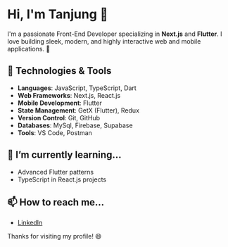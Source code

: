 # Hi, I'm Tanjung 👋

I'm a passionate Front-End Developer specializing in **Next.js** and **Flutter**. I love building sleek, modern, and highly interactive web and mobile applications. 🚀

## 🔧 Technologies & Tools

- **Languages**: JavaScript, TypeScript, Dart
- **Web Frameworks**: Next.js, React.js
- **Mobile Development**: Flutter
- **State Management**: GetX (Flutter), Redux
- **Version Control**: Git, GitHub
- **Databases**: MySql, Firebase, Supabase
- **Tools**: VS Code, Postman

## 🌱 I’m currently learning...

- Advanced Flutter patterns
- TypeScript in React.js projects

## 📫 How to reach me...

- [LinkedIn](www.linkedin.com/in/tanjungg)

Thanks for visiting my profile! 😄
